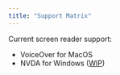 ```yaml
---
title: "Support Matrix"
---
```


Current screen reader support:

- VoiceOver for MacOS
- NVDA for Windows ([WIP](https://github.com/guidepup/guidepup/compare/feat/nvda-support))
